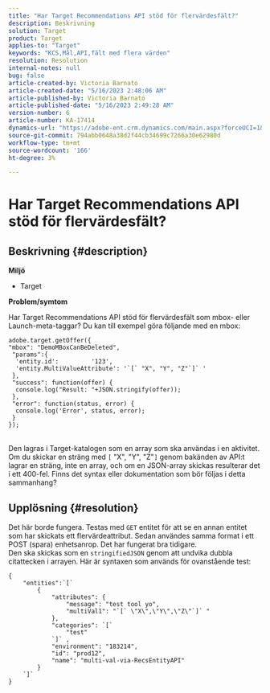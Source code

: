 ```yaml
---
title: "Har Target Recommendations API stöd för flervärdesfält?"
description: Beskrivning
solution: Target
product: Target
applies-to: "Target"
keywords: "KCS,Mål,API,fält med flera värden"
resolution: Resolution
internal-notes: null
bug: false
article-created-by: Victoria Barnato
article-created-date: "5/16/2023 2:48:06 AM"
article-published-by: Victoria Barnato
article-published-date: "5/16/2023 2:49:28 AM"
version-number: 6
article-number: KA-17414
dynamics-url: "https://adobe-ent.crm.dynamics.com/main.aspx?forceUCI=1&pagetype=entityrecord&etn=knowledgearticle&id=01b2ed10-94f3-ed11-8848-6045bd006ce9"
source-git-commit: 794abb0648a38d2f44cb34699c7266a30e62980d
workflow-type: tm+mt
source-wordcount: '166'
ht-degree: 3%

---
```


# Har Target Recommendations API stöd för flervärdesfält?

## Beskrivning {#description}

<b>Miljö</b>
- Target


<b>Problem/symtom</b>

Har Target Recommendations API stöd för flervärdesfält som mbox- eller Launch-meta-taggar? Du kan till exempel göra följande med en mbox:


```
adobe.target.getOffer({
"mbox": "DemoMBoxCanBeDeleted",
 "params":{
  'entity.id':         '123',   
  'entity.MultiValueAttribute': '`[` "X", "Y", "Z"`]` '
 },
 "success": function(offer) {
  console.log("Result: "+JSON.stringify(offer));
 },
 "error": function(status, error) {
  console.log('Error', status, error);
 }
});
```

<br>Den lagras i Target-katalogen som en array som ska användas i en aktivitet. Om du skickar en sträng med `[` &quot;X&quot;, &quot;Y&quot;, &quot;Z&quot;`]`  genom bakänden av API:t lagrar en sträng, inte en array, och om en JSON-array skickas resulterar det i ett 400-fel. Finns det syntax eller dokumentation som bör följas i detta sammanhang?

## Upplösning {#resolution}


Det här borde fungera. Testas med `GET` entitet för att se en annan entitet som har skickats ett flervärdeattribut. Sedan användes samma format i ett POST (spara) enhetsanrop. Det har fungerat bra tidigare.
<br>Den ska skickas som en `stringifiedJSON` genom att undvika dubbla citattecken i arrayen. Här är syntaxen som används för ovanstående test:<br>

```
{
    "entities":`[` 
        {
            "attributes": {
                "message": "test tool yo",
                "multiVal1": "`[` \"X\",\"Y\",\"Z\"`]` "
            },
            "categories": `[` 
                "test"
            `]` ,
            "environment": "183214",
            "id": "prod12",
            "name": "multi-val-via-RecsEntityAPI"
        }
    `]` 
}
```

